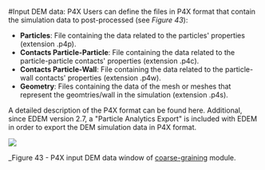 #Input DEM data: P4X
Users can define the files in P4X format that contain the simulation data to post-processed (see _Figure 43_):

* **Particles**: File containing the data related to the particles' properties (extension .p4p).
* **Contacts Particle-Particle**: File containing the data related to the particle-particle contacts' properties (extension .p4c).
* **Contacts Particle-Wall**: File containing the data related to the particle-wall contacts' properties (extension .p4w).
* **Geometry**: Files containing the data of the mesh or meshes that represent the geomtries/wall in the simulation (extension .p4s). 

A detailed description of the P4X format can be found here. Additional, since EDEM version 2.7, a "Particle Analytics Export" is included with EDEM in order to export the DEM simulation data in P4X format.  

![](/assets/iota-cg-Input_DEM_Data_P4X_cropped.PNG) <a name="Iota-CG-Input-P4X"></a>

_Figure 43 - P4X input DEM data window of [coarse-graining](/coarse_graining/cg_setting_cg.md) module. 

